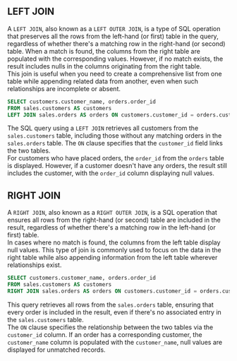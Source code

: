 ## LEFT JOIN

A `LEFT JOIN`, also known as a `LEFT OUTER JOIN`, is a type of SQL operation that preserves all the rows from the left-hand (or first) table in the query, regardless of whether there's a matching row in the right-hand (or second) table.
When a match is found, the columns from the right table are populated with the corresponding values. However, if no match exists, the result includes nulls in the columns originating from the right table.  
This join is useful when you need to create a comprehensive list from one table while appending related data from another, even when such relationships are incomplete or absent.

```sql
SELECT customers.customer_name, orders.order_id
FROM sales.customers AS customers
LEFT JOIN sales.orders AS orders ON customers.customer_id = orders.customer_id;
```

The SQL query using a `LEFT JOIN` retrieves all customers from the `sales.customers` table, including those without any matching orders in the `sales.orders` table. The `ON` clause specifies that the `customer_id` field links the two tables.  
For customers who have placed orders, the `order_id` from the `orders` table is displayed. However, if a customer doesn't have any orders, the result still includes the customer, with the `order_id` column displaying null values.

## RIGHT JOIN

A `RIGHT JOIN`, also known as a `RIGHT OUTER JOIN`, is a SQL operation that ensures all rows from the right-hand (or second) table are included in the result, regardless of whether there's a matching row in the left-hand (or first) table.  
In cases where no match is found, the columns from the left table display null values.
This type of join is commonly used to focus on the data in the right table while also appending information from the left table wherever relationships exist.

```sql
SELECT customers.customer_name, orders.order_id
FROM sales.customers AS customers
RIGHT JOIN sales.orders AS orders ON customers.customer_id = orders.customer_id;
```

This query retrieves all rows from the `sales.orders` table, ensuring that every order is included in the result, even if there's no associated entry in the `sales.customers` table.  
The `ON` clause specifies the relationship between the two tables via the `customer_id` column. If an order has a corresponding customer, the `customer_name` column is populated with the `customer_name`, null values are displayed for unmatched records.
